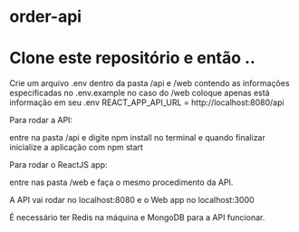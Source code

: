# order-api
<h1>Clone este repositório e então ..</h1>

Crie um arquivo .env dentro da pasta /api e /web contendo as informações especificadas no .env.example
no caso do /web coloque apenas está informação em seu .env REACT_APP_API_URL = http://localhost:8080/api

Para rodar a API:

entre na pasta /api e digite npm install no terminal e quando finalizar inicialize a aplicação com npm start

Para rodar o ReactJS app:

entre nas pasta /web e faça o mesmo procedimento da API.

A API vai rodar no localhost:8080 e o Web app no localhost:3000

É necessário ter Redis na máquina e MongoDB para a API funcionar.
